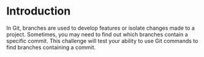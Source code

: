 # Introduction

In Git, branches are used to develop features or isolate changes made to a project. Sometimes, you may need to find out which branches contain a specific commit. This challenge will test your ability to use Git commands to find branches containing a commit.
